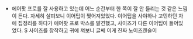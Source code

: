 - 에어팟 프로를 잘 사용하고 있는데 어느 순간부터 한 쪽이 잘 안 들리는 것 같은 느낌이 든다. 자세히 살펴보니 이어팁이 찢어져있었다. 이어팁을 사야하나 고민하던 차에 집정리를 하다가 에어팟 프로 박스를 발견했고, 사이즈가 다른 이어팁이 들어있었다. S 사이즈를 장착하고 귀에 껴보니 글쎄 이게 진짜 노이즈캔슬이